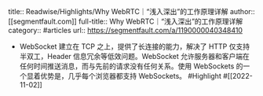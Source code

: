 title:: Readwise/Highlights/Why WebRTC｜“浅入深出”的工作原理详解
author:: [[segmentfault.com]]
full-title:: Why WebRTC｜“浅入深出”的工作原理详解
category:: #articles
url:: https://segmentfault.com/a/1190000040348410
- WebSocket 建立在 TCP 之上，提供了长连接的能力，解决了 HTTP 仅支持半双工，Header 信息冗余等低效问题。WebSocket 允许服务器和客户端在任何时间推送消息，而与先前的请求没有任何关系。使用 WebSockets 的一个显着优势是，几乎每个浏览器都支持 WebSockets。 #Highlight #[[2022-11-02]]
